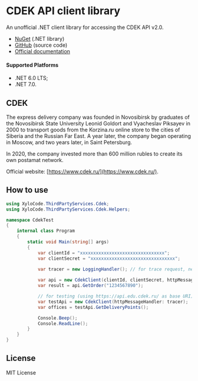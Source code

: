 ﻿# CDEK API client library

An unofficial .NET client library for accessing the CDEK API v2.0.

- [NuGet](https://www.nuget.org/packages/XyloCode.ThirdPartyServices.Cdek) (.NET library)
- [GitHub](https://github.com/xylocode/ThirdPartyServices.Cdek) (source code)
- [Official documentation](https://api-docs.cdek.ru/33828739.html)

#### Supported Platforms

- .NET 6.0 LTS;
- .NET 7.0.

## CDEK

The express delivery company was founded in Novosibirsk by graduates of the Novosibirsk State University Leonid Goldort and Vyacheslav Piksayev in 2000 to transport goods from the Korzina.ru online store to the cities of Siberia and the Russian Far East. A year later, the company began operating in Moscow, and two years later, in Saint Petersburg.

In 2020, the company invested more than 600 million rubles to create its own postamat network.

Official website: [https://www.cdek.ru/](https://www.cdek.ru/).

## How to use

```cs
using XyloCode.ThirdPartyServices.Cdek;
using XyloCode.ThirdPartyServices.Cdek.Helpers;

namespace CdekTest
{
    internal class Program
    {
        static void Main(string[] args)
        {
            var clientId = "xxxxxxxxxxxxxxxxxxxxxxxxxxxxxxxx";
            var clientSecret = "xxxxxxxxxxxxxxxxxxxxxxxxxxxxxxxx";
            
            var tracer = new LoggingHandler(); // for trace request, needed only for debugging

            var api = new CdekClient(clientId, clientSecret, httpMessageHandler: tracer);
            var result = api.GetOrder("1234567890");

            // for testing (using https://api.edu.cdek.ru/ as base URI)
            var testApi = new CdekClient(httpMessageHandler: tracer);
            var offices = testApi.GetDeliveryPoints();

            Console.Beep();
            Console.ReadLine();
        }
    }
}
```

## License

MIT License

